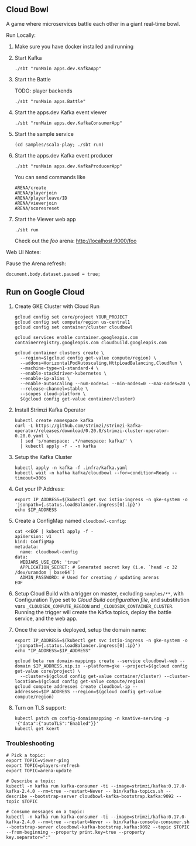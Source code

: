 Cloud Bowl
----------

A game where microservices battle each other in a giant real-time bowl.


Run Locally:
1. Make sure you have docker installed and running
1. Start Kafka
    ```
    ./sbt "runMain apps.dev.KafkaApp"
    ```
1. Start the Battle

    TODO: player backends
    ```
    ./sbt "runMain apps.Battle"
    ```
1. Start the apps.dev Kafka event viewer
    ```
    ./sbt "runMain apps.dev.KafkaConsumerApp"
    ```
1. Start the sample service
    ```
    (cd samples/scala-play; ./sbt run)
    ```
1. Start the apps.dev Kafka event producer
    ```
    ./sbt "runMain apps.dev.KafkaProducerApp"
    ```
    You can send commands like
    ```
    ARENA/create
    ARENA/playerjoin
    ARENA/playerleave/ID
    ARENA/viewerjoin
    ARENA/scoresreset
    ```
1. Start the Viewer web app
    ```
    ./sbt run
    ```
    Check out the *foo* arena: [http://localhost:9000/foo](http://localhost:9000/foo)


Web UI Notes:

Pause the Arena refresh:
```
document.body.dataset.paused = true;
```


## Run on Google Cloud

1. Create GKE Cluster with Cloud Run
    ```
    gcloud config set core/project YOUR_PROJECT
    gcloud config set compute/region us-central1
    gcloud config set container/cluster cloudbowl

    gcloud services enable container.googleapis.com containerregistry.googleapis.com cloudbuild.googleapis.com

    gcloud container clusters create \
      --region=$(gcloud config get-value compute/region) \
      --addons=HorizontalPodAutoscaling,HttpLoadBalancing,CloudRun \
      --machine-type=n1-standard-4 \
      --enable-stackdriver-kubernetes \
      --enable-ip-alias \
      --enable-autoscaling --num-nodes=1 --min-nodes=0 --max-nodes=20 \
      --release-channel=stable \
      --scopes cloud-platform \
      $(gcloud config get-value container/cluster)
    ```

1. Install Strimzi Kafka Operator
    ```
    kubectl create namespace kafka
    curl -L https://github.com/strimzi/strimzi-kafka-operator/releases/download/0.20.0/strimzi-cluster-operator-0.20.0.yaml \
      | sed 's/namespace: .*/namespace: kafka/' \
      | kubectl apply -f - -n kafka
    ```
1. Setup the Kafka Cluster
    ```
    kubectl apply -n kafka -f .infra/kafka.yaml
    kubectl wait -n kafka kafka/cloudbowl --for=condition=Ready --timeout=300s
    ```
1. Get your IP Address:
    ```
    export IP_ADDRESS=$(kubectl get svc istio-ingress -n gke-system -o 'jsonpath={.status.loadBalancer.ingress[0].ip}')
    echo $IP_ADDRESS
    ```
1. Create a ConfigMap named `cloudbowl-config`:
    ```
    cat <<EOF | kubectl apply -f -
    apiVersion: v1
    kind: ConfigMap
    metadata:
      name: cloudbowl-config
    data:
      WEBJARS_USE_CDN: 'true'
      APPLICATION_SECRET: # Generated secret key (i.e. `head -c 32 /dev/urandom | base64`)
      ADMIN_PASSWORD: # Used for creating / updating arenas
    EOF
    ```
1. Setup Cloud Build with a trigger on master, excluding `samples/**`, with Configuration Type set to *Cloud Build configuration file*, and substitution vars `_CLOUDSDK_COMPUTE_REGION` and `_CLOUDSDK_CONTAINER_CLUSTER`.  Running the trigger will create the Kafka topics, deploy the battle service, and the web app.
1. Once the service is deployed, setup the domain name:
    ```
    export IP_ADDRESS=$(kubectl get svc istio-ingress -n gke-system -o 'jsonpath={.status.loadBalancer.ingress[0].ip}')
    echo "IP_ADDRESS=$IP_ADDRESS"

    gcloud beta run domain-mappings create --service cloudbowl-web --domain $IP_ADDRESS.nip.io --platform=gke --project=$(gcloud config get-value core/project) \
      --cluster=$(gcloud config get-value container/cluster) --cluster-location=$(gcloud config get-value compute/region)
    gcloud compute addresses create cloudbowl-ip --addresses=$IP_ADDRESS --region=$(gcloud config get-value compute/region)
    ```
1. Turn on TLS support:
    ```
    kubectl patch cm config-domainmapping -n knative-serving -p '{"data":{"autoTLS":"Enabled"}}'
    kubectl get kcert
    ```

### Troubleshooting


```
# Pick a topic:
export TOPIC=viewer-ping
export TOPIC=players-refresh
export TOPIC=arena-update

# Describe a topic:
kubectl -n kafka run kafka-consumer -ti --image=strimzi/kafka:0.17.0-kafka-2.4.0 --rm=true --restart=Never -- bin/kafka-topics.sh --describe --bootstrap-server cloudbowl-kafka-bootstrap.kafka:9092 --topic $TOPIC

# Consume messages on a topic:
kubectl -n kafka run kafka-consumer -ti --image=strimzi/kafka:0.17.0-kafka-2.4.0 --rm=true --restart=Never -- bin/kafka-console-consumer.sh --bootstrap-server cloudbowl-kafka-bootstrap.kafka:9092 --topic $TOPIC --from-beginning --property print.key=true --property key.separator=":"
```
